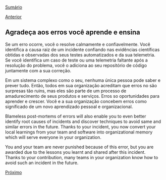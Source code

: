 [Sumário](https://github.com/lucasfantacuci/DevOpsRevelado/blob/master/README.md)


[Anterior](https://github.com/lucasfantacuci/DevOpsRevelado/blob/master/CHAPTER03/3-4-YOUCREATEWITHQUALIDADEEMONITORAMENTO.md)


## Agradeça aos erros você aprende e ensina


Se um erro ocorre, você o resolve calmamente e confiavelmente. Você identifica a causa raiz de um incidente confiando nas evidências científicas obtidas e observadas dos seus testes automatizados e da sua telemetria. Se você identifica um caso de teste ou uma telemetria faltante após a resolução do problema, você o adiciona ao seu repositório de código juntamente com a sua correção. 


Em um sistema complexo como o seu, nenhuma única pessoa pode saber e prever tudo. Então, todos em sua organização acreditam que erros no são surpresas tão ruins, mas eles são parte de um processo de amadurecimento de seus produtos e serviços. Erros so oportunidades para aprender e crescer. Você e a sua organização concebem erros como significado de um novo aprendizado pessoal e organizacional.  



Blameless post-mortems of errors will also enable
you to even better identify root causes of incidents
and discover techniques to avoid same and similar
errors in the future. Thanks to your incident, you
now convert your local learnings from your team and
software into organizational memory which will serve
everyone in your organization. 


You and your team are never punished because of
this error, but you are awarded due to the lessons
you learnt and shared after this incident. Thanks to
your contribution, many teams in your organization
know how to avoid such an incident in the future. 


[Próximo]()
